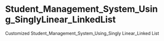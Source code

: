 # Student_Management_System_Using_SinglyLinear_LinkedList
Customized Student_Management_System_Using_Singly Linear_Linked List
